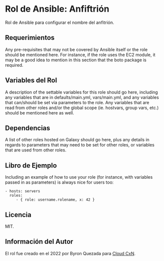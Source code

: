 Rol de Ansible: Anfiftrión
==========================

Rol de Ansible para configurar el nombre del anfitrión.

Requerimientos
--------------

Any pre-requisites that may not be covered by Ansible itself or the role should be mentioned here. For instance, if the role uses the EC2 module, it may be a good idea to mention in this section that the boto package is required.

Variables del Rol
-----------------

A description of the settable variables for this role should go here, including any variables that are in defaults/main.yml, vars/main.yml, and any variables that can/should be set via parameters to the role. Any variables that are read from other roles and/or the global scope (ie. hostvars, group vars, etc.) should be mentioned here as well.

Dependencias
------------

A list of other roles hosted on Galaxy should go here, plus any details in regards to parameters that may need to be set for other roles, or variables that are used from other roles.

Libro de Ejemplo
----------------

Including an example of how to use your role (for instance, with variables passed in as parameters) is always nice for users too:

    - hosts: servers
      roles:
         - { role: username.rolename, x: 42 }

Licencia
--------

MIT.

Información del Autor
---------------------

El rol fue creado en el 2022 por Byron Quezada para
[Cloud CxN](https://www.cloudcxn.com).
